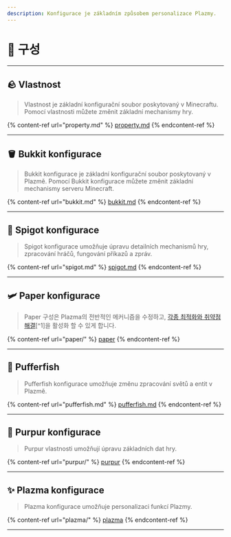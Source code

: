 ```yaml
---
description: Konfigurace je základním způsobem personalizace Plazmy.
---
```


# 🧾 구성

***

## 🪨 Vlastnost <a href="#id-1" id="id-1"></a>

> Vlastnost je základní konfigurační soubor poskytovaný v Minecraftu. Pomocí vlastnosti můžete změnit základní mechanismy hry.

{% content-ref url="property.md" %}
[property.md](property.md)
{% endcontent-ref %}

***

## 🪣 Bukkit konfigurace <a href="#id-2" id="id-2"></a>

> Bukkit konfigurace je základní konfigurační soubor poskytovaný v Plazmě. Pomocí Bukkit konfigurace můžete změnit základní mechanismy serveru Minecraft.

{% content-ref url="bukkit.md" %}
[bukkit.md](bukkit.md)
{% endcontent-ref %}

***

## 🚰 Spigot konfigurace <a href="#id-3" id="id-3"></a>

> Spigot konfigurace umožňuje úpravu detailních mechanismů hry, zpracování hráčů, fungování příkazů a zpráv.

{% content-ref url="spigot.md" %}
[spigot.md](spigot.md)
{% endcontent-ref %}

***

## 🛩️ Paper konfigurace <a href="#id-4" id="id-4"></a>

> Paper 구성은 Plazma의 전반적인 메커니즘을 수정하고, [각종 최적화와 취약점 해결](./#user-content-fn-1)\[^1]을 활성화 할 수 있게 합니다.

{% content-ref url="paper/" %}
[paper](paper/)
{% endcontent-ref %}

***

## 🐡 Pufferfish <a href="#id-6" id="id-6"></a>

> Pufferfish konfigurace umožňuje změnu zpracování světů a entit v Plazmě.

{% content-ref url="pufferfish.md" %}
[pufferfish.md](pufferfish.md)
{% endcontent-ref %}

***

## 🦑 Purpur konfigurace <a href="#id-7" id="id-7"></a>

> Purpur vlastnosti umožňují úpravu základních dat hry.

{% content-ref url="purpur/" %}
[purpur](purpur/)
{% endcontent-ref %}

***

## ✨ Plazma konfigurace <a href="#id-8" id="id-8"></a>

> Plazma konfigurace umožňuje personalizaci funkcí Plazmy.

{% content-ref url="plazma/" %}
[plazma](plazma/)
{% endcontent-ref %}

***
